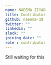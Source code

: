```yaml
---
name: NAEEMA ZIYAD
title: Contributor
github: naeema-19
twitter: ""
linkedin: ""
slack: ""
joining_date: ""
role : contributor
---
```


Still waiting for this
